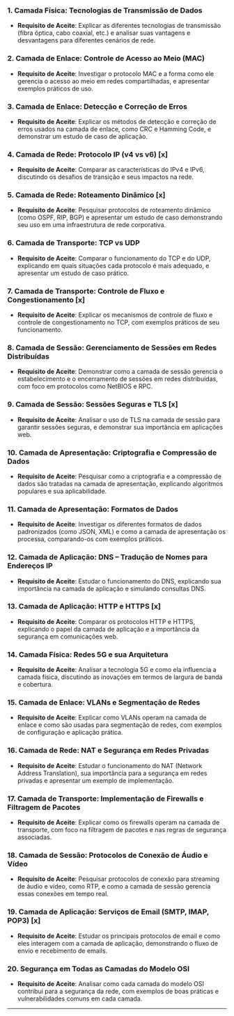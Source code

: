 ### 1. **Camada Física: Tecnologias de Transmissão de Dados** 
   - **Requisito de Aceite**: Explicar as diferentes tecnologias de transmissão (fibra óptica, cabo coaxial, etc.) e analisar suas vantagens e desvantagens para diferentes cenários de rede. 

### 2. **Camada de Enlace: Controle de Acesso ao Meio (MAC)** 
   - **Requisito de Aceite**: Investigar o protocolo MAC e a forma como ele gerencia o acesso ao meio em redes compartilhadas, e apresentar exemplos práticos de uso. 

### 3. **Camada de Enlace: Detecção e Correção de Erros** 
   - **Requisito de Aceite**: Explicar os métodos de detecção e correção de erros usados na camada de enlace, como CRC e Hamming Code, e demonstrar um estudo de caso de aplicação. 
 
### 4. **Camada de Rede: Protocolo IP (v4 vs v6)** [x]
   - **Requisito de Aceite**: Comparar as características do IPv4 e IPv6, discutindo os desafios de transição e seus impactos na rede. 
 
### 5. **Camada de Rede: Roteamento Dinâmico** [x]
   - **Requisito de Aceite**: Pesquisar protocolos de roteamento dinâmico (como OSPF, RIP, BGP) e apresentar um estudo de caso demonstrando seu uso em uma infraestrutura de rede corporativa. 
 
### 6. **Camada de Transporte: TCP vs UDP** 
   - **Requisito de Aceite**: Comparar o funcionamento do TCP e do UDP, explicando em quais situações cada protocolo é mais adequado, e apresentar um estudo de caso prático. 
 
### 7. **Camada de Transporte: Controle de Fluxo e Congestionamento** [x]
   - **Requisito de Aceite**: Explicar os mecanismos de controle de fluxo e controle de congestionamento no TCP, com exemplos práticos de seu funcionamento. 
 
### 8. **Camada de Sessão: Gerenciamento de Sessões em Redes Distribuídas** 
   - **Requisito de Aceite**: Demonstrar como a camada de sessão gerencia o estabelecimento e o encerramento de sessões em redes distribuídas, com foco em protocolos como NetBIOS e RPC. 
 
### 9. **Camada de Sessão: Sessões Seguras e TLS** [x]
   - **Requisito de Aceite**: Analisar o uso de TLS na camada de sessão para garantir sessões seguras, e demonstrar sua importância em aplicações web. 
 
### 10. **Camada de Apresentação: Criptografia e Compressão de Dados** 
   - **Requisito de Aceite**: Pesquisar como a criptografia e a compressão de dados são tratadas na camada de apresentação, explicando algoritmos populares e sua aplicabilidade. 
 
### 11. **Camada de Apresentação: Formatos de Dados** 
   - **Requisito de Aceite**: Investigar os diferentes formatos de dados padronizados (como JSON, XML) e como a camada de apresentação os processa, comparando-os com exemplos práticos. 
 
### 12. **Camada de Aplicação: DNS – Tradução de Nomes para Endereços IP** 
   - **Requisito de Aceite**: Estudar o funcionamento do DNS, explicando sua importância na camada de aplicação e simulando consultas DNS. 
 
### 13. **Camada de Aplicação: HTTP e HTTPS** [x]
   - **Requisito de Aceite**: Comparar os protocolos HTTP e HTTPS, explicando o papel da camada de aplicação e a importância da segurança em comunicações web. 
 
### 14. **Camada Física: Redes 5G e sua Arquitetura** 
   - **Requisito de Aceite**: Analisar a tecnologia 5G e como ela influencia a camada física, discutindo as inovações em termos de largura de banda e cobertura. 
 
### 15. **Camada de Enlace: VLANs e Segmentação de Redes** 
   - **Requisito de Aceite**: Explicar como VLANs operam na camada de enlace e como são usadas para segmentação de redes, com exemplos de configuração e aplicação prática. 
 
### 16. **Camada de Rede: NAT e Segurança em Redes Privadas** 
   - **Requisito de Aceite**: Estudar o funcionamento do NAT (Network Address Translation), sua importância para a segurança em redes privadas e apresentar um exemplo de implementação. 
 
### 17. **Camada de Transporte: Implementação de Firewalls e Filtragem de Pacotes** 
   - **Requisito de Aceite**: Explicar como os firewalls operam na camada de transporte, com foco na filtragem de pacotes e nas regras de segurança associadas. 
 
### 18. **Camada de Sessão: Protocolos de Conexão de Áudio e Vídeo** 
   - **Requisito de Aceite**: Pesquisar protocolos de conexão para streaming de áudio e vídeo, como RTP, e como a camada de sessão gerencia essas conexões em tempo real. 
 
### 19. **Camada de Aplicação: Serviços de Email (SMTP, IMAP, POP3)**  [x]
   - **Requisito de Aceite**: Estudar os principais protocolos de email e como eles interagem com a camada de aplicação, demonstrando o fluxo de envio e recebimento de emails. 
 
### 20. **Segurança em Todas as Camadas do Modelo OSI** 
   - **Requisito de Aceite**: Analisar como cada camada do modelo OSI contribui para a segurança da rede, com exemplos de boas práticas e vulnerabilidades comuns em cada camada. 
---
